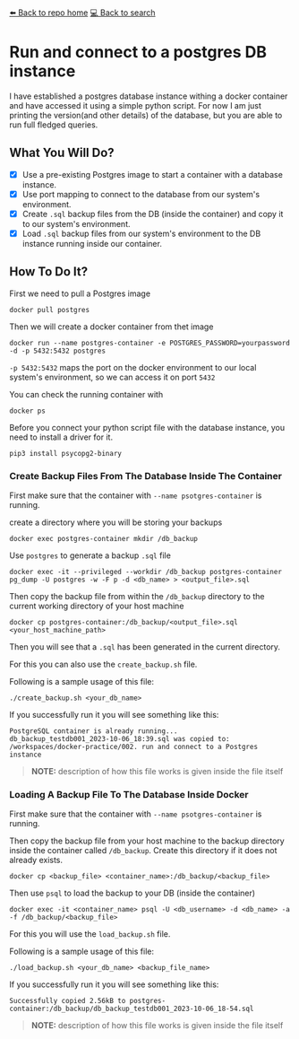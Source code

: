 [⬅️ Back to repo home](https://github.com/Blankscreen-exe/docker-practice) [💻 Back to search](https://blankscreen-exe.github.io/docker-practice/)

# Run and connect to a postgres DB instance

I have established a postgres database instance withing a docker container and have accessed it using a simple python script. For now I am just printing the version(and other details) of the database, but you are able to run full fledged queries.

## What You Will Do?

- [x] Use a pre-existing Postgres image to start a container with a database instance.
- [x] Use port mapping to connect to the database from our system's environment.
- [x] Create `.sql` backup files from the DB (inside the container) and copy it to our system's environment.
- [x] Load `.sql` backup files from our system's environment to the DB instance running inside our container.

## How To Do It?

First we need to pull a Postgres image

```shell
docker pull postgres
```

Then we will create a docker container from thet image

```shell
docker run --name postgres-container -e POSTGRES_PASSWORD=yourpassword -d -p 5432:5432 postgres
```

`-p 5432:5432` maps the port on the docker environment to our local system's environment, so we can access it on port `5432`

You can check the running container with

```shell
docker ps
```

Before you connect your python script file with the database instance, you need to install a driver for it.

```shell
pip3 install psycopg2-binary
```

### Create Backup Files From The Database Inside The Container

First make sure that the container with `--name psotgres-container` is running.

create a directory where you will be storing your backups

```shell
docker exec postgres-container mkdir /db_backup
```

Use `postgres` to generate a backup `.sql` file

```shell
docker exec -it --privileged --workdir /db_backup postgres-container pg_dump -U postgres -w -F p -d <db_name> > <output_file>.sql
```

Then copy the backup file from within the `/db_backup` directory to the current working directory of your host machine

```shell
docker cp postgres-container:/db_backup/<output_file>.sql <your_host_machine_path>
```

Then you will see that a `.sql` has been generated in the current directory.

For this you can also use the `create_backup.sh` file.

Following is a sample usage of this file:

```shell
./create_backup.sh <your_db_name>
```

If you successfully run it you will see something like this:

```shell
PostgreSQL container is already running...
db_backup_testdb001_2023-10-06_18:39.sql was copied to:
/workspaces/docker-practice/002. run and connect to a Postgres instance
```

> **NOTE:** description of how this file works is given inside the file itself

### Loading A Backup File To The Database Inside Docker 

First make sure that the container with `--name psotgres-container` is running.

Then copy the backup file from your host machine to the backup directory inside the container called `/db_backup`. Create this directory if it does not already exists.

```shell
docker cp <backup_file> <container_name>:/db_backup/<backup_file>
```

Then use `psql` to load the backup to your DB (inside the container)

```shell
docker exec -it <container_name> psql -U <db_username> -d <db_name> -a -f /db_backup/<backup_file> 
```

For this you will use the `load_backup.sh` file.

Following is a sample usage of this file:

```shell
./load_backup.sh <your_db_name> <backup_file_name>
```

If you successfully run it you will see something like this:

```shell
Successfully copied 2.56kB to postgres-container:/db_backup/db_backup_testdb001_2023-10-06_18-54.sql
```

> **NOTE:** description of how this file works is given inside the file itself

